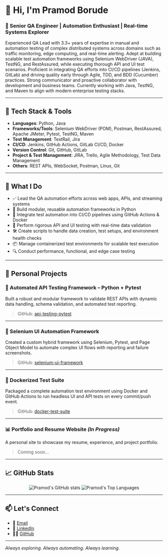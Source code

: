 # 👋 Hi, I'm Pramod Borude

### 🚀 Senior QA Engineer | Automation Enthusiast | Real-time Systems Explorer

Experienced QA Lead with 3.3+ years of expertise in manual and automation testing of complex distributed systems across domains such as traffic monitoring, edge computing, and real-time alerting. Adept at building scalable test automation frameworks using Selenium WebDriver (JAVA), TestNG, and RestAssured, while executing thorough API and UI test scenarios. Proficient in integrating QA efforts into CI/CD pipelines (Jenkins, GitLab) and driving quality early through Agile, TDD, and BDD (Cucumber) practices. Strong communicator and proactive collaborator with development and business teams. Currently working with Java, TestNG, and Maven to align with modern enterprise testing stacks.

---

## 🧰 Tech Stack & Tools

- **Languages**: Python, Java
- **Frameworks/Tools**: Selenium WebDriver (POM), Postman, RestAssured, Apache JMeter, Pytest, TestNG, Maven
- **Test Management**: TestRail, Jira
- **CI/CD**: Jenkins, GitHub Actions, GitLab CI/CD, Docker
- **Version Control**: Git, GitHub, GitLab
- **Project & Test Management**: JIRA, Trello, Agile Methodology, Test Data Management
- **Others**: REST APIs, WebSocket, Postman, Linux, Git

---

## 🧠 What I Do

- ✅ Lead the QA automation efforts across web apps, APIs, and streaming systems
- 🔧 Build modular, reusable automation frameworks in Python
- 🔁 Integrate test automation into CI/CD pipelines using GitHub Actions & Docker
- 🧪 Perform rigorous API and UI testing with real-time data validation
- 🛠 Create scripts to handle data creation, test setups, and environment health checks
- 📦 Manage containerized test environments for scalable test execution
- 🔍 Conduct performance, functional, and edge case testing

---

## 📌 Personal Projects

### 🧪 Automated API Testing Framework – Python + Pytest
Built a robust and modular framework to validate REST APIs with dynamic data handling, schema validation, and automated test reporting.

> GitHub: [api-testing-pytest](https://github.com/pramodborude/api-testing-pytest)

---

### 🧠 Selenium UI Automation Framework
Created a custom hybrid framework using Selenium, Pytest, and Page Object Model to automate complex UI flows with reporting and failure screenshots.

> GitHub: [selenium-ui-framework](https://github.com/pramodborude/selenium-ui-framework)

---

### 🐳 Dockerized Test Suite
Packaged a complete automation test environment using Docker and GitHub Actions to run headless UI and API tests on every commit/push event.

> GitHub: [docker-test-suite](https://github.com/pramodborude/docker-test-suite)

---

### 📊 Portfolio and Resume Website *(In Progress)*
A personal site to showcase my resume, experience, and project portfolio.

> Coming soon...

---

## 📈 GitHub Stats

<p align="center">
  <img src="https://github-readme-stats.vercel.app/api?username=pramodborude&show_icons=true&theme=radical" alt="Pramod's GitHub stats" />
  <img src="https://github-readme-stats.vercel.app/api/top-langs/?username=pramodborude&layout=compact&theme=radical" alt="Pramod's Top Languages" />
</p>

---

## 📫 Let's Connect

- 📧 [Email](mailto:pramodborude1999@gmail.com)
- 💼 [LinkedIn](https://www.linkedin.com/in/pramod-borude)
- 🧑‍💻 [GitHub](https://github.com/pramodborude)

---

_Always exploring. Always automating. Always learning._

